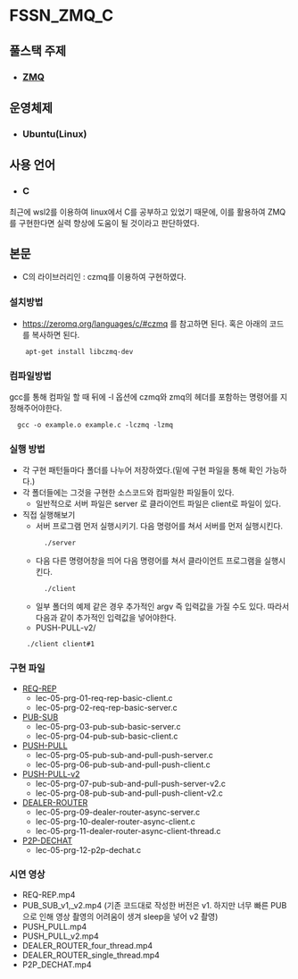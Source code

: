 # FSSN_ZMQ_C

## 풀스택 주제
 * ### [ZMQ](https://zeromq.org/)

## 운영체제
 * ### Ubuntu(Linux)

## 사용 언어
* ### C

최근에 wsl2를 이용하여 linux에서 C를 공부하고 있었기 때문에, 이를 활용하여 ZMQ를 구현한다면 실력 향상에 도움이 될 것이라고 판단하였다.

## 본문
  * C의 라이브러리인 : czmq를 이용하여 구현하였다.

  ### 설치방법
  * https://zeromq.org/languages/c/#czmq 를 참고하면 된다. 혹은 아래의 코드를 복사하면 된다.
``` 
    apt-get install libczmq-dev
```
  ### 컴파일방법
  gcc를 통해 컴파일 할 때 뒤에 -l 옵션에 czmq와 zmq의 헤더를 포함하는 명령어를 지정해주어야한다.

  ```
    gcc -o example.o example.c -lczmq -lzmq
  ```
 

  ### 실행 방법
  * 각 구현 패턴들마다 폴더를 나누어 저장하였다.(밑에 구현 파일을 통해 확인 가능하다.)
  * 각 폴더들에는 그것을 구현한 소스코드와 컴파일한 파일들이 있다.
    * 일반적으로 서버 파일은 server 로 클라이언트 파일은 client로 파일이 있다.
  * 직접 실행해보기
    * 서버 프로그램 먼저 실행시키기. 다음 명령어를 쳐서 서버를 먼저 실행시킨다.
      ```
        ./server
      ``` 
    * 다음 다른 명령어창을 띄어 다음 명령어를 쳐서 클라이언트 프로그램을 실행시킨다.
      ```
        ./client
      ```
    * 일부 폴더의 예제 같은 경우 추가적인 argv 즉 입력값을 가질 수도 있다. 따라서 다음과 같이 추가적인 입력값을 넣어야한다.
     * PUSH-PULL-v2/
    ```
     ./client client#1
    ```
  ### 구현 파일
  * [REQ-REP](https://github.com/rlaminseok0824/FSSN_ZMQ_C/tree/main/REQ-REP)
    * lec-05-prg-01-req-rep-basic-client.c
    * lec-05-prg-02-req-rep-basic-server.c
  * [PUB-SUB](https://github.com/rlaminseok0824/FSSN_ZMQ_C/tree/main/PUB-SUB)
    * lec-05-prg-03-pub-sub-basic-server.c
    * lec-05-prg-04-pub-sub-basic-client.c
  * [PUSH-PULL](https://github.com/rlaminseok0824/FSSN_ZMQ_C/tree/main/PUSH-PULL)
    * lec-05-prg-05-pub-sub-and-pull-push-server.c
    * lec-05-prg-06-pub-sub-and-pull-push-client.c
  * [PUSH-PULL-v2](https://github.com/rlaminseok0824/FSSN_ZMQ_C/tree/main/PUSH-PULL-v2)
    * lec-05-prg-07-pub-sub-and-pull-push-server-v2.c
    * lec-05-prg-08-pub-sub-and-pull-push-client-v2.c
  * [DEALER-ROUTER](https://github.com/rlaminseok0824/FSSN_ZMQ_C/tree/main/DEALER-ROUTER)
    * lec-05-prg-09-dealer-router-async-server.c
    * lec-05-prg-10-dealer-router-async-client.c
    * lec-05-prg-11-dealer-router-async-client-thread.c
  * [P2P-DECHAT](https://github.com/rlaminseok0824/FSSN_ZMQ_C/tree/main/P2P-DECHAT)
    * lec-05-prg-12-p2p-dechat.c

  ### 시연 영상
  * REQ-REP.mp4
  * PUB_SUB_v1,_v2.mp4 (기존 코드대로 작성한 버전은 v1. 하지만 너무 빠른 PUB으로 인해 영상 촬영의 어려움이 생겨 sleep을 넣어 v2 촬영)
  * PUSH_PULL.mp4
  * PUSH_PULL_v2.mp4
  * DEALER_ROUTER_four_thread.mp4
  * DEALER_ROUTER_single_thread.mp4
  * P2P_DECHAT.mp4



